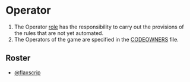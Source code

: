 # Operator

1. The Operator [role](../) has the responsibility to carry out the provisions of the rules that are not yet automated.
1. The Operators of the game are specified in the [CODEOWNERS](/CODEOWNERS) file.

## Roster

* [@flaxscrip](https://flaxscrip.github.io/flaxscrip-space/)

